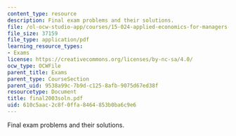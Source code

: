 ```yaml
---
content_type: resource
description: Final exam problems and their solutions.
file: /ol-ocw-studio-app/courses/15-024-applied-economics-for-managers-summer-2004/610c5aac2c8f0ffa8464853b0ba6c9e6_final2003soln.pdf
file_size: 37159
file_type: application/pdf
learning_resource_types:
- Exams
license: https://creativecommons.org/licenses/by-nc-sa/4.0/
ocw_type: OCWFile
parent_title: Exams
parent_type: CourseSection
parent_uid: 9538a99c-7b9d-c125-8afb-9075d67ed38f
resourcetype: Document
title: final2003soln.pdf
uid: 610c5aac-2c8f-0ffa-8464-853b0ba6c9e6
---
```

Final exam problems and their solutions.